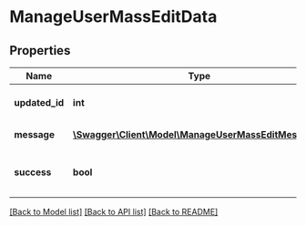 # ManageUserMassEditData

## Properties
Name | Type | Description | Notes
------------ | ------------- | ------------- | -------------
**updated_id** | **int** | Just updated user ID | [optional] 
**message** | [**\Swagger\Client\Model\ManageUserMassEditMessage[]**](ManageUserMassEditMessage.md) | Array with errors | [optional] 
**success** | **bool** | Success or failure to register user | 

[[Back to Model list]](../README.md#documentation-for-models) [[Back to API list]](../README.md#documentation-for-api-endpoints) [[Back to README]](../README.md)



